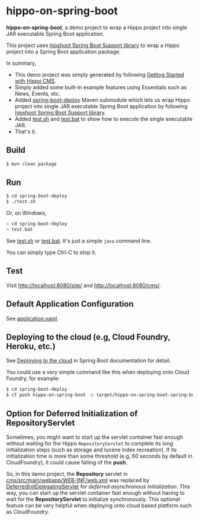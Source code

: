 # hippo-on-spring-boot

**hippo-on-spring-boot**, a demo project to wrap a Hippo project into single JAR executable Spring Boot application.

This project uses [hipshoot Spring Boot Support library](http://hipshoot.forge.onehippo.org/hipshoot-spring-boot-support/index.html)
to wrap a Hippo project into a Spring Boot application package.

In summary,
- This demo project was simply generated by following [Getting Started with Hippo CMS](https://www.onehippo.org/trails/getting-started/hippo-essentials-getting-started.html).
- Simply added some built-in example features using Essentials such as News, Events, etc.
- Added [spring-boot-deploy](spring-boot-deploy/) Maven submodule which lets us wrap Hippo project into single JAR executable Spring Boot application
  by following [hipshoot Spring Boot Support library](http://hipshoot.forge.onehippo.org/hipshoot-spring-boot-support/index.html).
- Added [test.sh](spring-boot-deploy/test.sh) and [test.bat](spring-boot-deploy/test.bat) to show how to execute the single executable JAR.
- That's it.

## Build

```bash
$ mvn clean package
```

## Run

```bash
$ cd spring-boot-deploy
$ ./test.sh
```

Or, on Windows,

```bash
> cd spring-boot-deploy
> test.bat
```


See [test.sh](spring-boot-deploy/test.sh) or [test.bat](spring-boot-deploy/test.bat).
It's just a simple ```java``` command line.


You can simply type Ctrl-C to stop it.

## Test

Visit [http://localhost:8080/site/](http://localhost:8080/site/) and
[http://localhost:8080/cms/](http://localhost:8080/cms/).

## Default Application Configuration

See [application.yaml](spring-boot-deploy/src/main/resources/application.yaml).

## Deploying to the cloud (e.g, Cloud Foundry, Heroku, etc.)

See [Deploying to the cloud](http://docs.spring.io/spring-boot/docs/current/reference/html/cloud-deployment.html) in Spring Boot documentation for detail.

You could use a very simple command like this when deploying onto Cloud Foundry, for example:

```bash
$ cd spring-boot-deploy
$ cf push hippo-on-spring-boot -p target/hippo-on-spring-boot-spring-boot-deploy-0.1.0-SNAPSHOT.jar -m 2G -t 180
```

## Option for Deferred Initialization of RepositoryServlet

Sometimes, you might want to start up the servlet container fast enough without waiting for the Hippo ```RepositoryServlet``` to complete its long initialization steps (such as storage and lucene index recreation). If its initialization time is more than some threshold (e.g, 60 seconds by default in CloudFoundry), it could cause failing of the **push**.

So, in this demo project, the **Repository** servlet in [cms/src/main/webapp/WEB-INF/web.xml](cms/src/main/webapp/WEB-INF/web.xml#L159:L168) was replaced by [DeferredInitDelegatingServlet](http://hipshoot.forge.onehippo.org/apidocs/org/onehippo/forge/hipshoot/spring/boot/support/servlet/DeferredInitDelegatingServlet.html) for *deferred asynchronous initialization*. This way, you can start up the servlet container fast enough without having to wait for the **RepositoryServlet** to initialize synchronously. This optional feature can be very helpful when deploying onto cloud based platform such as CloudFoundry.
